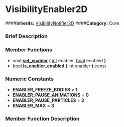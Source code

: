 #  VisibilityEnabler2D  
####**Inherits:** [VisibilityNotifier2D](class_visibilitynotifier2d)
####**Category:** Core

###  Brief Description  


###  Member Functions 
  * void  **[set&#95;enabler](#set_enabler)**  **(** [int](class_int) enabler, [bool](class_bool) enabled  **)**
  * [bool](class_bool)  **[is&#95;enabler&#95;enabled](#is_enabler_enabled)**  **(** [int](class_int) enabler  **)** const

###  Numeric Constants  
  * **ENABLER_FREEZE_BODIES** = **1**
  * **ENABLER_PAUSE_ANIMATIONS** = **0**
  * **ENABLER_PAUSE_PARTICLES** = **2**
  * **ENABLER_MAX** = **3**

###  Member Function Description  
